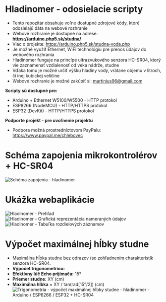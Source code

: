 # Hladinomer - odosielacie scripty
* Tento repozitár obsahuje voľne dostupné zdrojové kódy, ktoré odosielajú dáta na webové rozhranie
* Webové rozhranie je dostupné na adrese: **https://arduino.php5.sk/studna/**
* Viac o projekte: https://arduino.php5.sk/studna-voda.php
* Je možné využiť Ethernet, WiFi technológiu pre prenos údajov do webového rozhrania
* Hladinomer funguje na princípe ultrazvukového senzora HC-SR04, ktorý vie zaznamenať vzdialenosť od veka nádrže, studne
* Vďaka tomu je možné určiť výšku hladiny vody, vrátane objemu v litroch, či inej kubickej veličine
* Webové rozhranie je možné zakúpiť si: martinius96@gmail.com

**Scripty sú dostupné pre:**
* Arduino + Ethernet W5100/W5500 - HTTP protokol
* ESP8266 (NodeMCU) - HTTP/HTTPS protokol
* ESP32 (DevKit) - HTTP/HTTPS protokol

**Podporte projekt - pre uvoľnenie projektu**
* Podpora možná prostredníctovom PayPalu: https://www.paypal.me/chlebovec

# Schéma zapojenia mikrokontrolérov + HC-SR04
![Schéma zapojenia - hladinomer](https://i.imgur.com/8QaFlVy.png)
# Ukážka webaplikácie
![Hladinomer - Prehľad](https://i.imgur.com/Qe0FbZe.png)
![Hladinomer - Grafická reprezentácia nameraných údajov](https://i.imgur.com/2FfyDiw.png)
![Hladinomer - Tabuľka rozdielových záznamov](https://i.imgur.com/cRgJkdN.png)

# Výpočet maximálnej hĺbky studne
* Maximálna hĺbka studne bez odrazov (so zohľadnením charakteristík senzora HC-SR04.
* **Výpočet trigonometriou:**
* **Efektívny lúč Echo prijímača:** 15°
* **Priemer studne:** XY (cm)
* **Maximálna hĺbka** = XY / tan(rad[15°/2]) (cm)
![Trigonometria - výpočet maximálnej hĺbky studne - hladinomer - Arduino / ESP8266 / ESP32 + HC-SR04](https://i.imgur.com/nMQZQm7.jpg)
